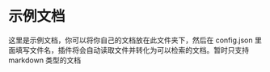 # 示例文档

这里是示例文档，你可以将你自己的文档放在此文件夹下，然后在 config.json 里面填写文件名，插件将会自动读取文件并转化为可以检索的文档。暂时只支持 markdown 类型的文档
